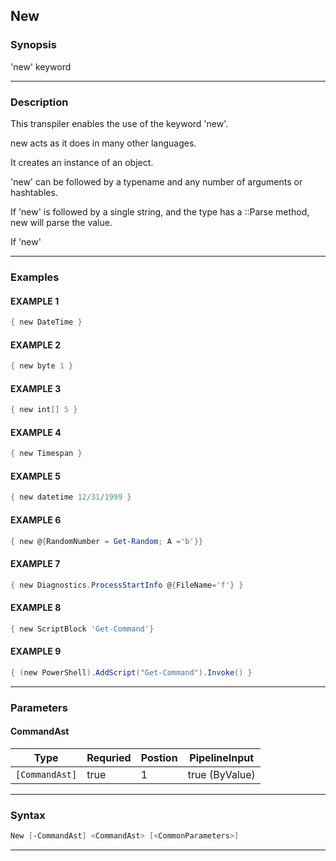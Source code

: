 
New
---
### Synopsis
'new' keyword

---
### Description

This transpiler enables the use of the keyword 'new'.

new acts as it does in many other languages.  

It creates an instance of an object.

'new' can be followed by a typename and any number of arguments or hashtables.

If 'new' is followed by a single string, and the type has a ::Parse method, new will parse the value.

If 'new'

---
### Examples
#### EXAMPLE 1
```PowerShell
{ new DateTime }
```

#### EXAMPLE 2
```PowerShell
{ new byte 1 }
```

#### EXAMPLE 3
```PowerShell
{ new int[] 5 }
```

#### EXAMPLE 4
```PowerShell
{ new Timespan }
```

#### EXAMPLE 5
```PowerShell
{ new datetime 12/31/1999 }
```

#### EXAMPLE 6
```PowerShell
{ new @{RandomNumber = Get-Random; A ='b'}}
```

#### EXAMPLE 7
```PowerShell
{ new Diagnostics.ProcessStartInfo @{FileName='f'} }
```

#### EXAMPLE 8
```PowerShell
{ new ScriptBlock 'Get-Command'}
```

#### EXAMPLE 9
```PowerShell
{ (new PowerShell).AddScript("Get-Command").Invoke() }
```

---
### Parameters
#### **CommandAst**

|Type              |Requried|Postion|PipelineInput |
|------------------|--------|-------|--------------|
|```[CommandAst]```|true    |1      |true (ByValue)|
---
### Syntax
```PowerShell
New [-CommandAst] <CommandAst> [<CommonParameters>]
```
---


